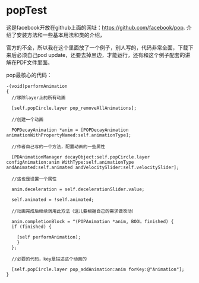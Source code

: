 # popTest

这是facebook开放在github上面的网址：https://github.com/facebook/pop.   介绍了安装方法和一些基本用法和类的介绍，

官方的不全，所以我在这个里面放了一个例子，别人写的，代码非常全面，下载下来后必须自己pod update，还要去掉黑边，才能运行，还有和这个例子配套的讲解在PDF文件里面。

pop最核心的代码：

    -(void)performAnimation
    {
      //移除layer上的所有动画

      [self.popCircle.layer pop_removeAllAnimations];

      //创建一个动画

      POPDecayAnimation *anim = [POPDecayAnimation animationWithPropertyNamed:self.animationType];

      //作者自己写的一个方法，配置动画的一些属性

      [PDAnimationManager decayObject:self.popCircle.layer configAnimation:anim WithType:self.animationType andAnimated:self.animated andVelocitySlider:self.velocitySlider];

      //这也是设置一个属性

      anim.deceleration = self.decelerationSlider.value;

      self.animated = !self.animated;

      //动画完成后继续调用此方法（这儿要根据自己的需求做改动）

      anim.completionBlock = ^(POPAnimation *anim, BOOL finished) {
      if (finished) {

        [self performAnimation];
        }
      };

      //必要的代码，key是描述这个动画的

      [self.popCircle.layer pop_addAnimation:anim forKey:@"Animation"];
    }
